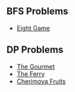 ## BFS Problems
* [Eight Game](https://www.lundstig.com/eight_game)

## DP Problems
* [The Gourmet](https://po.kattis.com/problems/gourmeten)
* [The Ferry](https://www.lundstig.com/ferry)
* [Cherimoya Fruits](https://www.lundstig.com/cherimoya_fruits)
